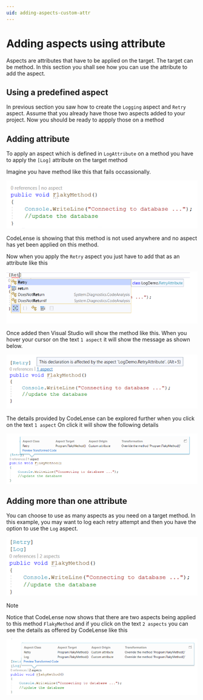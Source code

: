 ```yaml
---
uid: adding-aspects-custom-attr
---
```


# Adding aspects using attribute
Aspects are attributes that have to be applied on the target. The target can be method. In this section you shall see how you can use the attribute to add the aspect. 

## Using a predefined aspect 
In previous section you saw how to create the `Logging` aspect and `Retry` aspect. Assume that you already have those two aspects added to your project. Now you should be ready to appply those on a method 

## Adding attribute 
To apply an aspect which is defined in `LogAttribute` on a method you have to apply the `[Log]` attribute on the target method 

Imagine you have  method like this that fails occassionally. 


![](../images/flaky_method_no_aspect.png)

CodeLense is showing that this method is not used anywhere and no aspect has yet been applied on this method. 

Now when you apply the `Retry` aspect you just have to add that as an attribute like this 

![](../images/applying_retry_attribute.png)

Once added then Visual Studio will show the method like this. 
When you hover your cursor on the text `1 aspect` it will show the message as shown below. 

![](../images/retry_aspect_applied.png)

The details provided by CodeLense can be explored further when you click on the text `1 aspect` On click it will show the following details 

![Retry_Aspect_Code_Lense](../images/showing_retry_aspect_code_lense.png)

## Adding more than one attribute
You can choose to use as many aspects as you need on a target method. In this example, you may want to log each retry attempt and then you have the option to use the `Log` aspect. 

![Retry_and_Log_Aspect_Together](../images/retry_and_log_aspect_together.png)

> [!NOTE] 
> Notice that CodeLense now shows that there are two aspects being applied to this method `FlakyMethod` and if you click on the text `2 aspects` you can see the details as offered by CodeLense like this 

![Retry_Log_Applied_CodeLense](../images/retry_log_code_lense_details.png)

